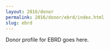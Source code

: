 ```yaml
---
layout: 2016/donor
permalink: 2016/donor/ebrd/index.html
slug: ebrd
---
```


Donor profile for EBRD goes here.
